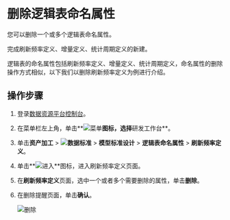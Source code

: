 # 删除逻辑表命名属性

您可以删除一个或多个逻辑表命名属性。

完成刷新频率定义、增量定义、统计周期定义的新建。

逻辑表的命名属性包括刷新频率定义、增量定义、统计周期定义，命名属性的删除操作方式相似，以下我们以删除刷新频率定义为例进行介绍。

## 操作步骤

1.  登录[数据资源平台控制台](https://dataq.console.aliyun.com)。

2.  在菜单栏左上角，单击**![菜单](https://static-aliyun-doc.oss-accelerate.aliyuncs.com/assets/img/zh-CN/6504337061/p188771.png)**图标，选择**研发工作台**。

3.  单击**资产加工** \> **![数据标准](https://static-aliyun-doc.oss-accelerate.aliyuncs.com/assets/img/zh-CN/6358100161/p208862.png)** \> **模型标准设计** \> **逻辑表命名属性** \> **刷新频率定义**。

4.  单击**![进入](https://static-aliyun-doc.oss-accelerate.aliyuncs.com/assets/img/zh-CN/6504337061/p188815.png)**图标，进入刷新频率定义页面。

5.  在**刷新频率定义**页面，选中一个或者多个需要删除的属性，单击**删除**。

6.  在删除提醒页面，单击**确认**。

    ![删除](https://static-aliyun-doc.oss-accelerate.aliyuncs.com/assets/img/zh-CN/9166160161/p213071.png)


